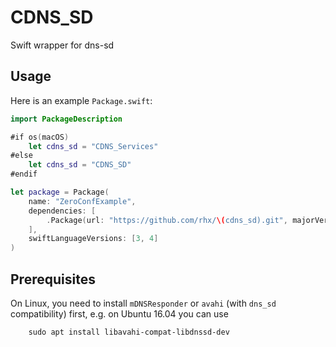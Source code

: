 # CDNS_SD
Swift wrapper for dns-sd

## Usage

Here is an example `Package.swift`:

```Swift
import PackageDescription

#if os(macOS)
    let cdns_sd = "CDNS_Services"
#else
    let cdns_sd = "CDNS_SD"
#endif

let package = Package(
    name: "ZeroConfExample",
    dependencies: [
        .Package(url: "https://github.com/rhx/\(cdns_sd).git", majorVersion: 1),
    ],
    swiftLanguageVersions: [3, 4]
)
```

## Prerequisites

On Linux, you need to install `mDNSResponder` or `avahi` (with `dns_sd` compatibility) first, e.g. on Ubuntu 16.04 you can use
```
	sudo apt install libavahi-compat-libdnssd-dev
```

